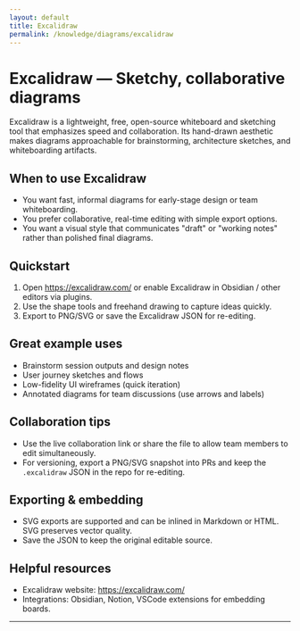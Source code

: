 ```yaml
---
layout: default
title: Excalidraw
permalink: /knowledge/diagrams/excalidraw
---
```


# Excalidraw — Sketchy, collaborative diagrams

Excalidraw is a lightweight, free, open-source whiteboard and sketching tool that emphasizes speed and collaboration. Its hand-drawn aesthetic makes diagrams approachable for brainstorming, architecture sketches, and whiteboarding artifacts.

## When to use Excalidraw

- You want fast, informal diagrams for early-stage design or team whiteboarding.
- You prefer collaborative, real-time editing with simple export options.
- You want a visual style that communicates "draft" or "working notes" rather than polished final diagrams.

## Quickstart

1. Open https://excalidraw.com/ or enable Excalidraw in Obsidian / other editors via plugins.
2. Use the shape tools and freehand drawing to capture ideas quickly.
3. Export to PNG/SVG or save the Excalidraw JSON for re-editing.

## Great example uses

- Brainstorm session outputs and design notes
- User journey sketches and flows
- Low-fidelity UI wireframes (quick iteration)
- Annotated diagrams for team discussions (use arrows and labels)

## Collaboration tips

- Use the live collaboration link or share the file to allow team members to edit simultaneously.
- For versioning, export a PNG/SVG snapshot into PRs and keep the `.excalidraw` JSON in the repo for re-editing.

## Exporting & embedding

- SVG exports are supported and can be inlined in Markdown or HTML. SVG preserves vector quality.
- Save the JSON to keep the original editable source.

## Helpful resources

- Excalidraw website: https://excalidraw.com/
- Integrations: Obsidian, Notion, VSCode extensions for embedding boards.

---
